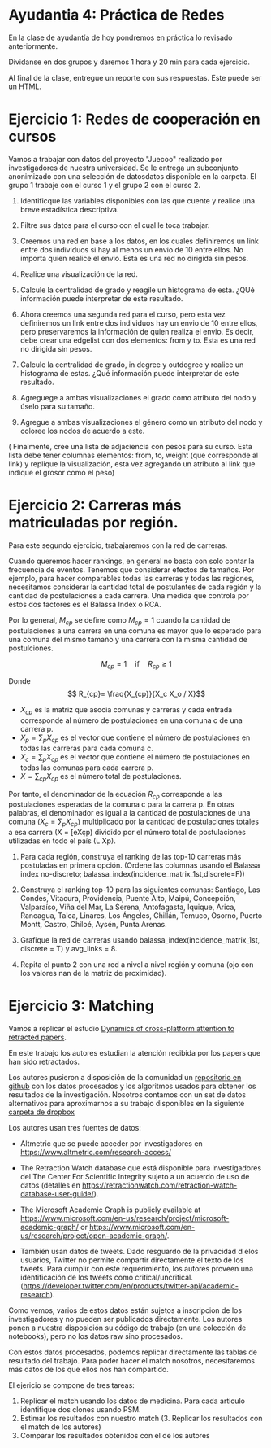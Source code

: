 # Ayudantia 4: Práctica de Redes


En la clase de ayudantía de hoy pondremos en práctica lo revisado anteriormente. 

Dividanse en dos grupos y daremos 1 hora y 20 min para cada ejercicio.

Al final de la clase, entregue un reporte con sus respuestas. Este puede ser un HTML.

# Ejercicio 1: Redes de cooperación en cursos

Vamos a trabajar con datos del proyecto "Juecoo" realizado por investigadores de nuestra universidad. Se le entrega un subconjunto anonimizado con una selección de datosdatos disponible en la carpeta. El grupo 1 trabaje con el curso 1 y el grupo 2 con el curso 2.

1. Identificque las variables disponibles con las que cuente y realice una breve estadística descriptiva.

2. Filtre sus datos para el curso con el cual le toca trabajar.

3. Creemos una red en base a los datos, en los cuales definiremos un link entre dos individuos si hay al menos un envio de 10 entre ellos. No importa quien realice el envio.  Esta es una red no dirigida sin pesos. 

4. Realice una visualización de la red.

5. Calcule la centralidad de grado y reagile un histograma de esta. ¿QUé información puede interpretar de este resultado.

6. Ahora creemos una segunda red para el curso, pero esta vez definiremos un link entre dos individuos hay un envio de 10 entre ellos, pero preservaremos la información de quien realiza el envio. Es decir, debe crear una edgelist con dos elementos: from y to. Esta es una red no dirigida sin pesos. 

7. Calcule la centralidad de grado, in degree y outdegree y realice un histograma de estas. ¿Qué información puede interpretar de este resultado.

8. Agreguege a ambas visualizaciones el grado como atributo del nodo y úselo para su tamaño.

9. Agregue a ambas visualizaciones el género como un atributo del nodo y coloree los nodos de acuerdo a este. 

( Finalmente, cree una lista de adjaciencia con pesos para su curso. Esta lista debe tener columnas elementos: from, to, weight (que corresponde al link) y replique la visualización, esta vez agregando un atributo al link que indique el grosor como el peso)

# Ejercicio 2: Carreras más matriculadas por región.

Para este segundo ejercicio, trabajaremos con la red de carreras. 

Cuando queremos hacer rankings, en general no basta con solo contar la frecuencia de eventos. Tenemos que considerar efectos de tamaños. Por ejemplo, para hacer comparables todas las carreras y todas las regiones, necesitamos considerar la cantidad total de postulantes de cada región y la cantidad de postulaciones a cada carrera. Una medida que controla por estos dos factores es el Balassa Index o RCA.

Por lo general, $M_{cp}$ se define como $M_{cp} = 1$ cuando la cantidad de postulaciones a una carrera en una comuna es mayor que lo esperado para una comuna del mismo tamaño y una carrera con la misma cantidad de postulciones.

$$ M_{cp} = 1 \quad \text{if} \quad R_{cp} \geq 1$$

Donde
$$ R_{cp}= \fraq{X_{cp}}{X_c X_o / X}$$

- $X_{cp}$ es la matriz que asocia comunas y carreras y cada entrada corresponde al número de postulaciones en una comuna c de una carrera p. 
- $X_{p} = \sum_p X_{cp}$ es el vector que contiene el número de postulaciones en todas las carreras para cada comuna c.
- $X_{c} = \sum_{p} X_{cp}$ es el vector que contiene el número de postulaciones en todas las comunas para cada carrera p. 
- $X = \sum_{cp} X_{cp}$ es el número total de postulaciones. 

Por tanto, el denominador de la ecuación $R_{cp}$ corresponde a las postulaciones esperadas de la comuna c para la carrera p. En otras palabras, el denominador es igual a la cantidad de postulaciones de una comuna ($X_c = \sum_p X_{cp}$) multiplicado por la cantidad de postulaciones totales a esa carrera (X = [eXçp) dividido por el número total de postulaciones utilizadas en todo el país (L Xp).


1) Para cada región, construya el ranking de las top-10 carreras más postuladas en primera opción. (Ordene las columnas usando el Balassa index no-discreto; balassa_index(incidence_matrix_1st,discrete=F))

2) Construya el ranking top-10 para las siguientes comunas: Santiago, Las Condes, Vitacura, Providencia, Puente Alto, Maipú, Concepción, Valparaíso, Viña del Mar, La Serena, Antofagasta, Iquique, Arica, Rancagua, Talca, Linares, Los Ángeles, Chillán, Temuco, Osorno, Puerto Montt, Castro, Chiloé, Aysén, Punta Arenas.

3) Grafique la red de carreras usando balassa_index(incidence_matrix_1st, discrete = T) y avg_links = 8.

4) Repita el punto 2 con una red a nivel a nivel región y comuna (ojo con los valores nan de la matriz de proximidad).



# Ejercicio 3: Matching

Vamos a replicar el estudio [Dynamics of cross-platform attention to retracted papers](https://www.pnas.org/doi/10.1073/pnas.2119086119).

En este trabajo los autores estudian la atención recibida por los papers que han sido retractados. 

Los autores pusieron a disposición de la comunidad un [repositorio en github](https://github.com/haoopeng/retraction_attention) con los datos procesados y los algoritmos usados para obtener los resultados de la investigación. Nosotros contamos con un set de datos alternativos para aproximarnos a su trabajo disponibles en la siguiente [carpeta de dropbox](https://www.dropbox.com/sh/cjfgznuhc3oj3jp/AACNJFqozxyEgrBeX2eBLgI0a?dl=0)


Los autores usan tres fuentes de datos: 

-  Altmetric que se puede acceder por investigadores en https://www.altmetric.com/research-access/ 

-  The Retraction Watch database que está disponible para investigadores del The Center For Scientific Integrity  sujeto a un acuerdo de uso de datos  (detalles en https://retractionwatch.com/retraction-watch-database-user-guide/). 

-  The Microsoft Academic Graph is publicly available at https://www.microsoft.com/en-us/research/project/microsoft-academic-graph/ or https://www.microsoft.com/en-us/research/project/open-academic-graph/. 
  
-  También usan datos de tweets.  Dado resguardo de la privacidad d elos usuarios, Twitter no permite compartir directamente el texto de los tweets. Para cumplir con este requerimiento, los autores proveen una identificación de los tweets como critical/uncritical. (https://developer.twitter.com/en/products/twitter-api/academic-research).


Como vemos, varios de estos datos están sujetos a inscripcion de los investigadores y no pueden ser publicados directamente. Los autores ponen a nuestra disposición su código de trabajo (en una colección de notebooks), pero no los datos raw sino procesados.

Con estos datos procesados, podemos replicar directamente las tablas de resultado del trabajo.  Para poder hacer el match nosotros, necesitaremos más datos de los que ellos nos han compartido.

El ejericio se compone de tres tareas:

1. Replicar el match usando los datos de medicina. Para cada articulo identifique dos clones usando PSM.
2. Estimar los resultados con nuestro match
(3. Replicar los resultados con el match de los autores)
3. Comparar los resultados obtenidos con el de los autores
